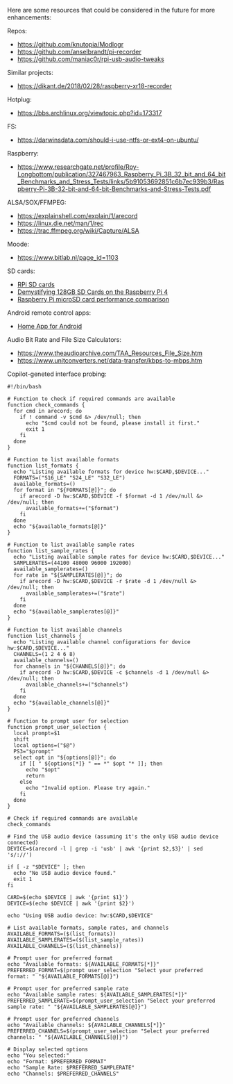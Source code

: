 Here are some resources that could be considered in the future for more enhancements:

Repos:
- https://github.com/knutopia/Modlogr
- https://github.com/anselbrandt/pi-recorder
- https://github.com/maniac0r/rpi-usb-audio-tweaks

Similar projects:
- https://dikant.de/2018/02/28/raspberry-xr18-recorder

Hotplug:
- https://bbs.archlinux.org/viewtopic.php?id=173317

FS:
- https://darwinsdata.com/should-i-use-ntfs-or-ext4-on-ubuntu/

Raspberry:
- https://www.researchgate.net/profile/Roy-Longbottom/publication/327467963_Raspberry_Pi_3B_32_bit_and_64_bit_Benchmarks_and_Stress_Tests/links/5b91053692851c6b7ec939b3/Raspberry-Pi-3B-32-bit-and-64-bit-Benchmarks-and-Stress-Tests.pdf

ALSA/SOX/FFMPEG:
- https://explainshell.com/explain/1/arecord
- https://linux.die.net/man/1/rec
- https://trac.ffmpeg.org/wiki/Capture/ALSA

Moode:
- https://www.bitlab.nl/page_id=1103

SD cards:
- [RPi SD cards](https://elinux.org/RPi_SD_cards)
- [Demystifying 128GB SD Cards on the Raspberry Pi 4](https://thelinuxcode.com/use-128gb-sd-card-raspberry-pi/)
- [Raspberry Pi microSD card performance comparison](https://www.jeffgeerling.com/blog/2019/raspberry-pi-microsd-card-performance-comparison-2019)

Android remote control apps:
- [Home App for Android](https://github.com/Domi04151309/HomeApp#readme)

Audio Bit Rate and File Size Calculators:
- https://www.theaudioarchive.com/TAA_Resources_File_Size.htm
- https://www.unitconverters.net/data-transfer/kbps-to-mbps.htm

Copilot-geneted interface probing:
```
#!/bin/bash

# Function to check if required commands are available
function check_commands {
  for cmd in arecord; do
    if ! command -v $cmd &> /dev/null; then
      echo "$cmd could not be found, please install it first."
      exit 1
    fi
  done
}

# Function to list available formats
function list_formats {
  echo "Listing available formats for device hw:$CARD,$DEVICE..."
  FORMATS=("S16_LE" "S24_LE" "S32_LE")
  available_formats=()
  for format in "${FORMATS[@]}"; do
    if arecord -D hw:$CARD,$DEVICE -f $format -d 1 /dev/null &> /dev/null; then
      available_formats+=("$format")
    fi
  done
  echo "${available_formats[@]}"
}

# Function to list available sample rates
function list_sample_rates {
  echo "Listing available sample rates for device hw:$CARD,$DEVICE..."
  SAMPLERATES=(44100 48000 96000 192000)
  available_samplerates=()
  for rate in "${SAMPLERATES[@]}"; do
    if arecord -D hw:$CARD,$DEVICE -r $rate -d 1 /dev/null &> /dev/null; then
      available_samplerates+=("$rate")
    fi
  done
  echo "${available_samplerates[@]}"
}

# Function to list available channels
function list_channels {
  echo "Listing available channel configurations for device hw:$CARD,$DEVICE..."
  CHANNELS=(1 2 4 6 8)
  available_channels=()
  for channels in "${CHANNELS[@]}"; do
    if arecord -D hw:$CARD,$DEVICE -c $channels -d 1 /dev/null &> /dev/null; then
      available_channels+=("$channels")
    fi
  done
  echo "${available_channels[@]}"
}

# Function to prompt user for selection
function prompt_user_selection {
  local prompt=$1
  shift
  local options=("$@")
  PS3="$prompt"
  select opt in "${options[@]}"; do
    if [[ " ${options[*]} " == *" $opt "* ]]; then
      echo "$opt"
      return
    else
      echo "Invalid option. Please try again."
    fi
  done
}

# Check if required commands are available
check_commands

# Find the USB audio device (assuming it's the only USB audio device connected)
DEVICE=$(arecord -l | grep -i 'usb' | awk '{print $2,$3}' | sed 's/://')

if [ -z "$DEVICE" ]; then
  echo "No USB audio device found."
  exit 1
fi

CARD=$(echo $DEVICE | awk '{print $1}')
DEVICE=$(echo $DEVICE | awk '{print $2}')

echo "Using USB audio device: hw:$CARD,$DEVICE"

# List available formats, sample rates, and channels
AVAILABLE_FORMATS=($(list_formats))
AVAILABLE_SAMPLERATES=($(list_sample_rates))
AVAILABLE_CHANNELS=($(list_channels))

# Prompt user for preferred format
echo "Available formats: ${AVAILABLE_FORMATS[*]}"
PREFERRED_FORMAT=$(prompt_user_selection "Select your preferred format: " "${AVAILABLE_FORMATS[@]}")

# Prompt user for preferred sample rate
echo "Available sample rates: ${AVAILABLE_SAMPLERATES[*]}"
PREFERRED_SAMPLERATE=$(prompt_user_selection "Select your preferred sample rate: " "${AVAILABLE_SAMPLERATES[@]}")

# Prompt user for preferred channels
echo "Available channels: ${AVAILABLE_CHANNELS[*]}"
PREFERRED_CHANNELS=$(prompt_user_selection "Select your preferred channels: " "${AVAILABLE_CHANNELS[@]}")

# Display selected options
echo "You selected:"
echo "Format: $PREFERRED_FORMAT"
echo "Sample Rate: $PREFERRED_SAMPLERATE"
echo "Channels: $PREFERRED_CHANNELS"
```
